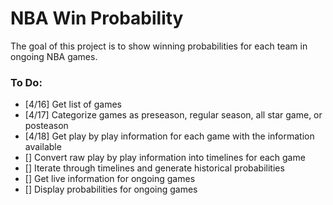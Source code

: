 # NBA Win Probability

The goal of this project is to show winning probabilities for each team in ongoing NBA games.

### To Do:

* [4/16] Get list of games
* [4/17] Categorize games as preseason, regular season, all star game, or posteason
* [4/18] Get play by play information for each game with the information available
* [] Convert raw play by play information into timelines for each game
* [] Iterate through timelines and generate historical probabilities
* [] Get live information for ongoing games
* [] Display probabilities for ongoing games
